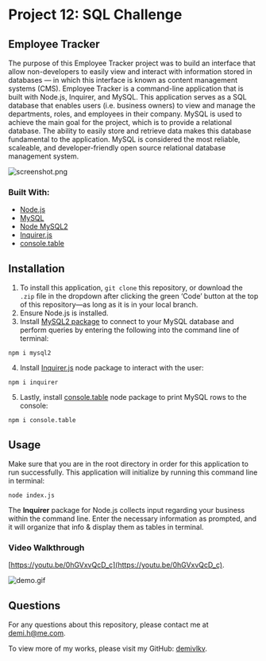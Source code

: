# Project 12: SQL Challenge
## Employee Tracker

The purpose of this Employee Tracker project was to build an interface that allow non-developers to easily view and interact with information stored in databases — in which this interface is known as content management systems (CMS). Employee Tracker is a command-line application that is built with Node.js, Inquirer, and MySQL. This application serves as a SQL database that enables users (i.e. business owners) to view and manage the departments, roles, and employees in their company. MySQL is used to achieve the main goal for the project, which is to provide a relational database. The ability to easily store and retrieve data makes this database fundamental to the application. MySQL is considered the most reliable, scaleable, and developer-friendly open source relational database management system.

![screenshot.png](/../main/assets/images/screenshot.png)

### Built With:
- [Node.js](https://nodejs.org/en/)
- [MySQL](https://dev.mysql.com/doc/)
- [Node MySQL2](https://www.npmjs.com/package/mysql2)
- [Inquirer.js](https://www.npmjs.com/package/inquirer)
- [console.table](https://www.npmjs.com/package/console.table)

## Installation
1. To install this application, `git clone` this repository, or download the `.zip` file in the dropdown after clicking the green ‘Code’ button at the top of this repository—as long as it is in your local branch.
2. Ensure Node.js is installed.
3. Install [MySQL2 package](https://www.npmjs.com/package/mysql2) to connect to your MySQL database and perform queries by entering the following into the command line of terminal:
```
npm i mysql2
```
4. Install [Inquirer.js](https://www.npmjs.com/package/inquirer) node package to interact with the user:
```
npm i inquirer
```
5. Lastly, install [console.table](https://www.npmjs.com/package/console.table) node package  to print MySQL rows to the console:
```
npm i console.table
```

## Usage
Make sure that you are in the root directory in order for this application to run successfully. This application will initialize by running this command line in terminal:
```
node index.js
```
The **Inquirer** package for Node.js collects input regarding your business within the command line. Enter the necessary information as prompted, and it will organize that info & display them as tables in terminal.

### Video Walkthrough
[https://youtu.be/0hGVxvQcD_c](https://youtu.be/0hGVxvQcD_c).

![demo.gif](/../main/assets/images/demo.gif)

## Questions
For any questions about this repository, please contact me at [demi.h@me.com](mailto:demi.h@me.com).

To view more of my works, please visit my GitHub: [demivlkv](https://github.com/demivlkv).